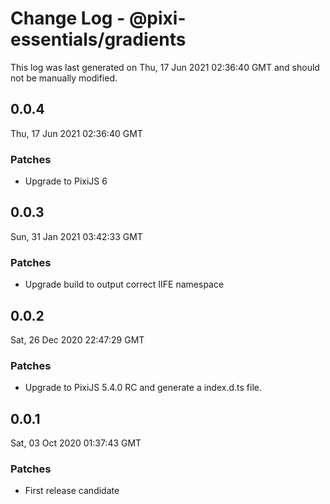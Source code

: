 # Change Log - @pixi-essentials/gradients

This log was last generated on Thu, 17 Jun 2021 02:36:40 GMT and should not be manually modified.

## 0.0.4
Thu, 17 Jun 2021 02:36:40 GMT

### Patches

- Upgrade to PixiJS 6

## 0.0.3
Sun, 31 Jan 2021 03:42:33 GMT

### Patches

- Upgrade build to output correct IIFE namespace

## 0.0.2
Sat, 26 Dec 2020 22:47:29 GMT

### Patches

- Upgrade to PixiJS 5.4.0 RC and generate a index.d.ts file.

## 0.0.1
Sat, 03 Oct 2020 01:37:43 GMT

### Patches

- First release candidate

